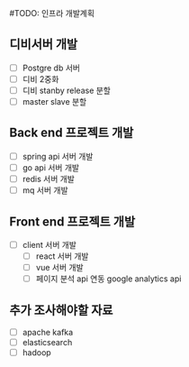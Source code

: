 #TODO: 인프라 개발계획

## 디비서버 개발

- [ ] Postgre db 서버
- [ ] 디비 2중화
- [ ] 디비 stanby release 분할
- [ ] master slave 분할

## Back end 프로젝트 개발

- [ ] spring api 서버 개발
- [ ] go api 서버 개발
- [ ] redis 서버 개발
- [ ] mq 서버 개발

## Front end 프로젝트 개발

- [ ] client 서버 개발
  - [ ] react 서버 개발
  - [ ] vue 서버 개발
  - [ ] 페이지 분석 api 연동 google analytics api

## 추가 조사해야할 자료

- [ ] apache kafka
- [ ] elasticsearch
- [ ] hadoop
